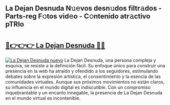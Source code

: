 ## La Dejan Desnuda N𝚞𝚎vos desn𝚞dos filtr𝚊dos - Parts-reg F𝚘tos vid𝚎o - C𝚘ntenido atr𝚊ctivo pTRIo

# <h2><a href="http://mb4tqp.tromn.icu/?c=La+Dejan+Desnuda">🔗👉👉👉 La Dejan Desnuda 🔗🔗</a></h2>

[![La Dejan Desnuda nuevo](https://i.imgur.com/pEAQMta.gif)](http://mb4tqp.tromn.icu/?c=La+Dejan+Desnuda)
La Dejan Desnuda, una persona compleja y esquiva, se resiste a la definición fácil. Su enfoque único para construir una presencia en la web ha atraído y ofendido a los seguidores, estimulando debates sobre la expresión artística, el consentimiento y la esencia de las comunidades virtuales. Aunque sus próximos movimientos no están claros, su influencia en el mundo digital es indiscutible. Con un compromiso inquebrantable y un encanto innegable, la presencia de La Dejan Desnuda en el mundo virtual es incontenible.
